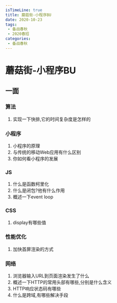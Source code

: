 ```yaml
---
isTimeLine: true
title: 蘑菇街-小程序BU
date: 2020-10-23
tags:
 - 备战春秋
 - 2020春招
categories:
 - 备战春秋
---
```

# 蘑菇街-小程序BU
## 一面
### 算法
1. 实现一下快排,它的时间复杂度是怎样的

### 小程序
1. 小程序的原理
2. 与传统的移动Web应用有什么区别
3. 你如何看小程序的发展

### JS
1. 什么是函数柯里化
2. 什么是闭包?他有什么作用
3. 概述一下event loop

### CSS
1. display有哪些值

### 性能优化
1. 加快首屏渲染的方式

### 网络
1. 浏览器输入URL到页面渲染发生了什么
2. 概述一下HTTP的常用头部有哪些,分别是什么含义
3. HTTP响应状态码有哪些
4. 什么是跨域,有哪些解决手段

<comment/>